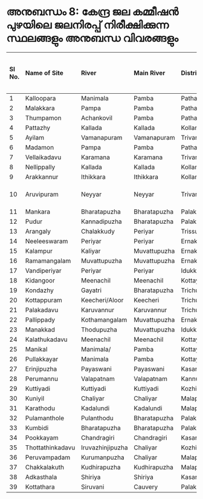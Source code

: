 # അനുബന്ധം 8: കേന്ദ്ര ജല കമ്മീഷന്‍ പുഴയിലെ ജലനിരപ്പ് നിരീക്ഷിക്കുന്ന സ്ഥലങ്ങളും അനുബന്ധ വിവരങ്ങളും

|  **Sl No.** |  **Name of Site** |  **River** |  **Main River** |  **District** |  **Taluk** |  **Lat** |  **Long** |  **Warning Levl \(m\)** |  **Danger Level \(m\)** |  **Highest Flood Level \(FL\) \(m\)** |  **Highest FL recorded on** |
| :--- | :--- | :--- | :--- | :--- | :--- | :--- | :--- | :--- | :--- | :--- | :--- |
|  1 |  Kalloopara |  Manimala |  Pamba |  Pathanamthitta |  Mallapally |  9.4036 |  76.6503 |  5.00 |  6.00 |  9.64 |  16-08-2018 |
|  2 |  Malakkara |  Pampa |  Pamba |  Pathanamthitta |  Pathanamthitta |  9.3325 |  76.6631 |  6.00 |  7.00 |  9.58 |  16-08-2018 |
|  3 |  Thumpamon |  Achankovil |  Pamba |  Pathanamthitta |  Pathanapuram |  9.2250 |  76.7147 |  9.00 |  10.00 |  13.74 |  07-11-1978 |
|  4 |  Pattazhy |  Kallada |  Kallada |  Kollam |  Kozhenchery |  9.0728 |  76.7611 |  7.00 |  8.00 |  13.81 |  15-11-1992 |
|  5 |  Ayilam |  Vamanapuram |  Vamanapuram |  Trivandrum |  Chirayinkeezhu |  8.7150 |  76.8500 |  6.00 |  8.00 |  10.69 |  10-10-1992 |
|  6 |  Madamon |  Pampa |  Pamba |  Pathanamthitta |  Ranni |  9.3639 |  76.8378 |  100.00 |  101.00 |  111.00 |  15-08-2018 |
|  7 |  Vellaikadavu |  Karamana |  Karamana |  Trivandrum |  Kattakada |  8.4981 |  77.0042 |  92.00 |  93.00 |  97.00 |  |
|  8 |  Nellippally |  Kallada |  Kallada |  Kollam |  Pathanapuram |  9.0278 |  76.9250 |  |  |  |  |
|  9 |  Arakkannur |  Ithikkara |  Ithikkara |  Kollam |  Kottarakkara |  8.8725 |  76.8467 |  |  |  |  |
|  10 |  Aruvipuram |  Neyyar |  Neyyar |  Trivandrum |  Neyyattinkara |  8.4200 |  77.0925 |  93.00 |  95.50 |  99.39 |  15-08-2018undefined-1 |
|  11 |  Mankara |  Bharatapuzha |  Bharatapuzha |  Palakkad |  Palakkad |  10.7611 |  76.4861 |  |  |  |  |
|  12 |  Pudur |  Kannadipuzha |  Bharatapuzha |  Palakkad |  Palakkad |  10.7775 |  76.5122 |  |  |  |  |
|  13 |  Arangaly |  Chalakkudy |  Periyar |  Trissur |  Kodungallur |  10.2861 |  76.3222 |  |  |  |  |
|  14 |  Neeleeswaram |  Periyar |  Periyar |  Ernakulam |  Kunnathunad |  10.1836 |  76.4956 |  9 |  10 |  12.4 |  19-08-2018 |
|  15 |  Kalampur |  Kaliyar |  Muvattupuzha |  Ernakulam |  Muvattupuzha |  9.9906 |  76.6322 |  |  |  |  |
|  16 |  Ramamangalam |  Muvattupuzha |  Muvattupuzha |  Ernakulam |  Kanayannor |  9.9436 |  76.4783 |  |  |  |  |
|  17 |  Vandiperiyar |  Periyar |  Periyar |  Idukki |  Pirmedu |  9.5733 |  77.0906 |  |  |  |  |
|  18 |  Kidangoor |  Meenachil |  Meenachil |  Kottayam |  Sankagiri |  9.6750 |  76.6028 |  6.16 |  7.16 |  8.20 |  16-08-2018 |
|  19 |  Kondazhy |  Gayatri |  Bharatapuzha |  Trichur |  Ottapallam |  10.7233 |  76.4019 |  |  |  |  |
|  20 |  Kottappuram |  Keecheri/Aloor |  Keecheri |  Trichur |  Wadakkanchery |  10.6778 |  76.2006 |  |  |  |  |
|  21 |  Palakadavu |  Karuvannur |  Karuvannur |  Trichur |  Mukundapuram |  10.4250 |  76.2378 |  8.30 |  9.30 |  12.10 |  16-08-2018 |
|  22 |  Pallippady |  Kothamangalam |  Muvattupuzha |  Ernakulam |  Kothamangalam |  10.0394 |  76.6167 |  |  |  |  |
|  23 |  Manakkad |  Thodupuzha |  Muvattupuzha |  Idukki |  Muvattupuzha |  9.9089 |  76.6961 |  |  |  |  |
|  24 |  Kalathukadavu |  Meenachil |  Meenachil |  Kottayam |  Meenachil |  9.7197 |  76.7783 |  |  |  |  |
|  25 |  Manikal |  Manimala/ |  Pamba |  Kottayam |  Kanjirapalli |  9.5311 |  76.9122 |  |  |  |  |
|  26 |  Pullakkayar |  Manimala |  Pamba |  Kottayam |  Kanjirapalli |  9.5744 |  76.8861 |  |  |  |  |
|  27 |  Erinjipuzha |  Payaswani |  Payaswani |  Kasargod |  Kasargod |  12.4958 |  75.1569 |  |  |  |  |
|  28 |  Perumannu |  Valapatnam |  Valapatnam |  Kannur |  Iritty |  11.9808 |  75.5778 |  |  |  |  |
|  29 |  Kuttiyadi |  Kuttiyadi |  Kuttiyadi |  Kozhikode |  Koyalandy |  11.6508 |  75.7583 |  |  |  |  |
|  30 |  Kuniyil |  Chaliyar |  Chaliyar |  Malappuram |  Ernad |  11.2394 |  76.0233 |  9 |  10 |  10.63 |  14-07-1994 |
|  31 |  Karathodu |  Kadalundi |  Kadalundi |  Malappuram |  Ernad |  11.0569 |  76.0394 |  |  |  |  |
|  32 |  Pulamanthole |  Pulanthodu |  Bharatapuzha |  Palakkad |  Pattambi |  10.8981 |  76.1919 |  15.6 |  16.6 |  19.94 |  16-08-2018 |
|  33 |  Kumbidi |  Bharatapuzha |  Bharatapuzha |  Palakkad |  Pattambi |  10.8544 |  76.0200 |  8.2 |  9.2 |  11.27 |  16-08-2018 |
|  34 |  Pookkayam |  Chandragiri |  Chandragiri |  Kasargod |  Vellarikund |  12.4583 |  75.2764 |  |  |  |  |
|  35 |  Thottathinkadavu |  Iruvazhinjipuzha |  Chaliyar |  Kozhikode |  Thamarassery |  11.3619 |  76.0019 |  |  |  |  |
|  36 |  Peruvampadam |  Kurumanpuzha |  Chaliyar |  Malappuram |  Nilambur |  11.3153 |  76.1964 |  |  |  |  |
|  37 |  Chakkalakuth |  Kudhirapuzha |  Kudhirapuzha |  Malappuram |  Nilambur |  11.2642 |  76.2386 |  |  |  |  |
|  38 |  Adkasthala |  Shiriya |  Shiriya |  Kasargod |  Manjeswaram |  12.6747 |  75.1183 |  97.50 |  98.50 |  100.05 |  |
|  39 |  Kottathara |  Siruvani |  Cauvery |  Palakkad |  Manarghat |  11.1233 |  76.7794 |  |  |  |  |

 

